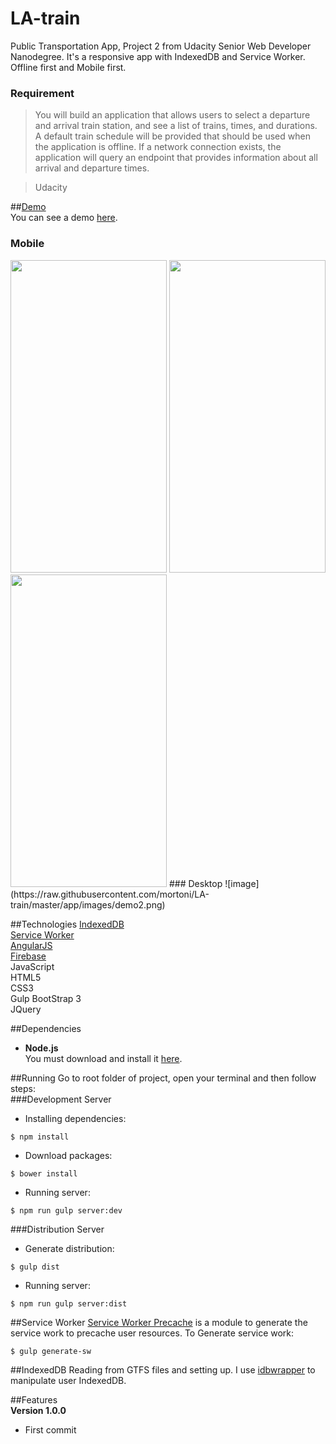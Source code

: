 # LA-train
Public Transportation App, Project 2 from Udacity Senior Web Developer Nanodegree. It's a responsive app with IndexedDB and Service Worker. Offline first and Mobile first.  
### Requirement  
> You will build an application that allows users to select a departure and arrival train station, and see a list of trains, times, and durations. A default train schedule will be provided that should be used when the application is offline. If a network connection exists, the application will query an endpoint that provides information about all arrival and departure times.  

> Udacity

##[Demo](https://udacitytwo.firebaseapp.com/#/dashboard)  
You can see a demo [here](https://udacitytwo.firebaseapp.com/#/dashboard).  

### Mobile  
<img src="https://raw.githubusercontent.com/mortoni/LA-train/master/app/images/mobile-dashboard.png" width="250" height="500" />
<img src="https://raw.githubusercontent.com/mortoni/LA-train/master/app/images/mobile-dashboard-2.png" width="250" height="500" />
<img src="https://raw.githubusercontent.com/mortoni/LA-train/master/app/images/mobile-dashboard-3.png" width="250" height="500" />  
### Desktop  
![image](https://raw.githubusercontent.com/mortoni/LA-train/master/app/images/demo2.png)  

##Technologies
[IndexedDB](https://developer.mozilla.org/en/docs/Web/API/IndexedDB_API)  
[Service Worker](https://developer.mozilla.org/en-US/docs/Web/API/Service_Worker_API)  
[AngularJS](https://angularjs.org/)  
[Firebase](https://www.firebase.com/)  
JavaScript  
HTML5  
CSS3  
Gulp
BootStrap 3  
JQuery  

##Dependencies
- **Node.js**  
You must download and install it [here](https://nodejs.org/en/).  

##Running
Go to root folder of project, open your terminal and then follow steps:  
###Development Server  
- Installing dependencies:
```{r, engine='bash', count_lines}
$ npm install
```

- Download packages:  
```{r, engine='bash', count_lines}
$ bower install
```

- Running server:  
```{r, engine='bash', count_lines}
$ npm run gulp server:dev
```
###Distribution Server  
- Generate distribution:  
```{r, engine='bash', count_lines}
$ gulp dist
```

- Running server:  
```{r, engine='bash', count_lines}
$ npm run gulp server:dist
```

##Service Worker
[Service Worker Precache](https://github.com/GoogleChrome/sw-precache) is a module to generate the service work to precache user resources. To Generate service work:  
```{r, engine='bash', count_lines}
$ gulp generate-sw
```

##IndexedDB
  Reading from GTFS files and setting up. I use [idbwrapper](https://github.com/jensarps/IDBWrapper) to manipulate user IndexedDB.  

##Features  
**Version 1.0.0**  
- First commit
